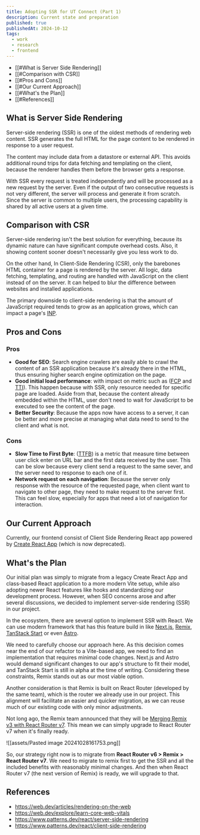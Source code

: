 ```yaml
---
title: Adopting SSR for UT Connect (Part 1)
description: Current state and preparation
published: true
publishedAt: 2024-10-12
tags:
  - work
  - research
  - frontend
---
```

- [[#What is Server Side Rendering]]
- [[#Comparison with CSR]]
- [[#Pros and Cons]]
- [[#Our Current Approach]]
- [[#What's the Plan]]
- [[#References]]
## What is Server Side Rendering
Server-side rendering (SSR) is one of the oldest methods of rendering web content. SSR generates the full HTML for the page content to be rendered in response to a user request. 

The content may include data from a datastore or external API. This avoids additional round trips for data fetching and templating on the client, because the renderer handles them before the browser gets a response.

With SSR every request is treated independently and will be processed as a new request by the server. Even if the output of two consecutive requests is not very different, the server will process and generate it from scratch. Since the server is common to multiple users, the processing capability is shared by all active users at a given time.
## Comparison with CSR
Server-side rendering isn't the best solution for everything, because its dynamic nature can have significant compute overhead costs. Also, it showing content sooner doesn't necessarily give you less work to do.

On the other hand, In Client-Side Rendering (CSR), only the barebones HTML container for a page is rendered by the server. All logic, data fetching, templating, and routing are handled with JavaScript on the client instead of on the server. It can helped to blur the difference between websites and installed applications.

The primary downside to client-side rendering is that the amount of JavaScript required tends to grow as an application grows, which can impact a page's [INP](https://web.dev/articles/inp).
## Pros and Cons
### Pros
- **Good for SEO**: Search engine crawlers are easily able to crawl the content of an SSR application because it's already there in the HTML, thus ensuring higher search engine optimization on the page.
- **Good initial load performance**:  with impact on metric such as ([FCP](https://web.dev/articles/fcp) and [TTI](https://web.dev/articles/tti)). This happen because with SSR, only resource needed for specific page are loaded. Aside from that, because the content already embedded within the HTML, user don't need to wait for JavaScript to be executed to see the content of the page.
- **Better Security**: Because the apps now have access to a server, it can be better and more precise at managing what data need to send to the client and what is not. 
### Cons
- **Slow Time to First Byte**: ([TTFB](https://web.dev/articles/ttfb)) is a metric that measure time between user click enter on URL bar and the first data received by the user. This can be slow because every client send a request to the same sever, and the server need to response to each one of it. 
- **Network request on each navigation**: Because the server only response with the resource of the requested page, when client want to navigate to other page, they need to make request to the server first. This can feel slow, especially for apps that need a lot of navigation for interaction.
## Our Current Approach
Currently, our frontend consist of Client Side Rendering React app powered by [Create React App](https://create-react-app.dev/) (which is now deprecated).

## What's the Plan
Our initial plan was simply to migrate from a legacy Create React App and class-based React application to a more modern Vite setup, while also adopting newer React features like hooks and standardizing our development process. However, when SEO concerns arose and after several discussions, we decided to implement server-side rendering (SSR) in our project.

In the ecosystem, there are several option to implement SSR with React. We can use modern framework that has this feature build in like [Next.js](https://nextjs.org/), [Remix](https://remix.run/), [TanStack Start](https://tanstack.com/start/latest) or even [Astro](https://astro.build/).

We need to carefully choose our approach here. As this decision comes near the end of our refactor to a Vite-based app, we need to find an implementation that requires minimal code changes. Next.js and Astro would demand significant changes to our app's structure to fit their model, and TanStack Start is still in alpha at the time of writing. Considering these constraints, Remix stands out as our most viable option.

Another consideration is that Remix is built on React Router (developed by the same team), which is the router we already use in our project. This alignment will facilitate an easier and quicker migration, as we can reuse much of our existing code with only minor adjustments.

Not long ago, the Remix team announced that they will be [Merging Remix v3 with React Router v7](https://remix.run/blog/merging-remix-and-react-router). This mean we can simply upgrade to React Router v7 when it's finally ready.

![[assets/Pasted image 20241028161753.png]]

So, our strategy right now is to migrate from **React Router v6 > Remix > React Router v7**. We need to migrate to remix first to get the SSR and all the included benefits with reasonably minimal changes. And then when React Router v7 (the next version of Remix) is ready, we will upgrade to that.  

## References
- https://web.dev/articles/rendering-on-the-web
- https://web.dev/explore/learn-core-web-vitals
- https://www.patterns.dev/react/server-side-rendering
- https://www.patterns.dev/react/client-side-rendering
